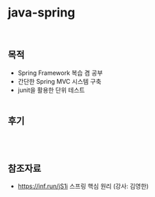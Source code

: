 # java-spring
<br>

## 목적
- Spring Framework 복습 겸 공부 
- 간단한 Spring MVC 시스템 구축
- junit을 활용한 단위 테스트
<br><br>

## 후기
<br><br>


## 참조자료
- https://inf.run/jS1i 스프링 핵심 원리 (강사: 김영한)
